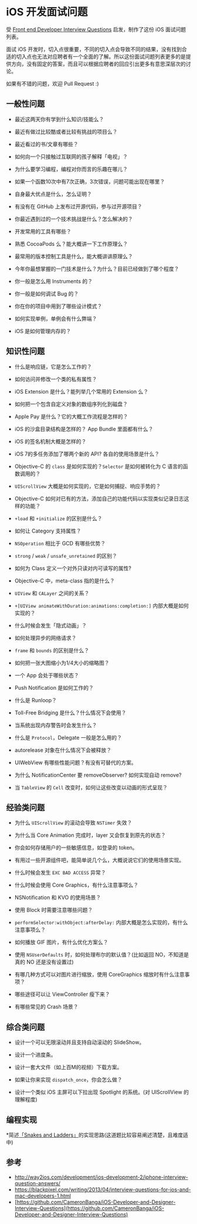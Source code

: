 # iOS 开发面试问题

受 [Front end Developer Interview Questions]([https://github.com/h5bp/Front-end-Developer-Interview-Questions](https://github.com/h5bp/Front-end-Developer-Interview-Questions)) 启发，制作了这份 iOS 面试问题列表。

面试 iOS 开发时，切入点很重要，不同的切入点会导致不同的结果，没有找到合适的切入点也无法对应聘者有一个全面的了解。所以这份面试问题列表更多的是提供方向，没有固定的答案，而且可以根据应聘者的回应引出更多有意思深层次的讨论。

如果有不错的问题，欢迎 Pull Request :)

## 一般性问题
* 最近这两天你有学到什么知识/技能么？

* 最近有做过比较酷或者比较有挑战的项目么？

* 最近看过的书/文章有哪些？

* 如何向一个只接触过互联网的孩子解释「电视」？

* 为什么要学习编程，编程对你而言的乐趣在哪儿？

* 如果一个函数10次中有7次正确，3次错误，问题可能出现在哪里？

* 自身最大优点是什么，怎么证明？

* 有没有在 GitHub 上发布过开源代码，参与过开源项目？

* 你最近遇到过的一个技术挑战是什么？怎么解决的？

* 开发常用的工具有哪些？

* 熟悉 CocoaPods 么？能大概讲一下工作原理么？

* 最常用的版本控制工具是什么，能大概讲讲原理么？

* 今年你最想掌握的一门技术是什么？为什么？目前已经做到了哪个程度？

* 你一般是怎么用 Instruments 的？

* 你一般是如何调试 Bug 的？

* 你在你的项目中用到了哪些设计模式？

* 如何实现单例，单例会有什么弊端？

* iOS 是如何管理内存的？

## 知识性问题
* 什么是响应链，它是怎么工作的？

* 如何访问并修改一个类的私有属性？

* iOS Extension 是什么？能列举几个常用的 Extension 么？

* 如何把一个包含自定义对象的数组序列化到磁盘？

* Apple Pay 是什么？它的大概工作流程是怎样的？

* iOS 的沙盒目录结构是怎样的？ App Bundle 里面都有什么？

* iOS 的签名机制大概是怎样的？

* iOS 7的多任务添加了哪两个新的 API? 各自的使用场景是什么？

* Objective-C 的 `class` 是如何实现的？`Selector` 是如何被转化为 C 语言的函数调用的？

* `UIScrollView` 大概是如何实现的，它是如何捕捉、响应手势的？

* Objective-C 如何对已有的方法，添加自己的功能代码以实现类似记录日志这样的功能？

* `+load` 和 `+initialize` 的区别是什么？

* 如何让 Category 支持属性？

* `NSOperation` 相比于 GCD 有哪些优势？

* `strong` / `weak` / `unsafe_unretained` 的区别？

* 如何为 Class 定义一个对外只读对内可读写的属性?

* Objective-C 中，meta-class 指的是什么？

* `UIView` 和 `CALayer` 之间的关系？

* `+[UIView animateWithDuration:animations:completion:]` 内部大概是如何实现的？

* 什么时候会发生「隐式动画」？

* 如何处理异步的网络请求？

* `frame` 和 `bounds` 的区别是什么？

* 如何把一张大图缩小为1/4大小的缩略图？

* 一个 App 会处于哪些状态？

* Push Notification 是如何工作的？

* 什么是 Runloop？

* Toll-Free Bridging 是什么？什么情况下会使用？

* 当系统出现内存警告时会发生什么？

* 什么是 `Protocol`，Delegate 一般是怎么用的？

* autorelease 对象在什么情况下会被释放？

* UIWebView 有哪些性能问题？有没有可替代的方案。

* 为什么 NotificationCenter 要 removeObserver? 如何实现自动 remove?

* 当 `TableView` 的 `Cell` 改变时，如何让这些改变以动画的形式呈现？

## 经验类问题
* 为什么 `UIScrollView` 的滚动会导致 `NSTimer` 失效？

* 为什么当 Core Animation 完成时，layer 又会恢复到原先的状态？

* 你会如何存储用户的一些敏感信息，如登录的 token。

* 有用过一些开源组件吧，能简单说几个么，大概说说它们的使用场景实现。

* 什么时候会发生 `EXC BAD ACCESS` 异常？

* 什么时候会使用 Core Graphics，有什么注意事项么？

* NSNotification 和 KVO 的使用场景？

* 使用 Block 时需要注意哪些问题？

* `performSelector:withObject:afterDelay:` 内部大概是怎么实现的，有什么注意事项么？

* 如何播放 GIF 图片，有什么优化方案么？

* 使用 `NSUserDefaults` 时，如何处理布尔的默认值？(比如返回 NO，不知道是真的 NO 还是没有设置过)

* 有哪几种方式可以对图片进行缩放，使用 CoreGraphics 缩放时有什么注意事项？

* 哪些途径可以让 ViewController 瘦下来？

* 有哪些常见的 Crash 场景？

## 综合类问题

* 设计一个可以无限滚动并且支持自动滚动的 SlideShow。

* 设计一个进度条。

* 设计一套大文件（如上百M的视频）下载方案。

* 如果让你来实现 `dispatch_once`，你会怎么做？

* 设计一个类似 iOS 主屏可以下拉出现 Spotlight 的系统。(对 UIScrollView 的理解程度)

## 编程实现

*简述[「Snakes and Ladders」]([http://en.wikipedia.org/wiki/Snakes_and_Ladders](http://en.wikipedia.org/wiki/Snakes_and_Ladders))的实现思路(这道题比较容易阐述清楚，且难度适中)

## 参考

* http://way2ios.com/development/ios-development-2/iphone-interview-question-answers/
* https://blackpixel.com/writing/2013/04/interview-questions-for-ios-and-mac-developers-1.html
* [https://github.com/CameronBanga/iOS-Developer-and-Designer-Interview-Questions](https://github.com/CameronBanga/iOS-Developer-and-Designer-Interview-Questions)
